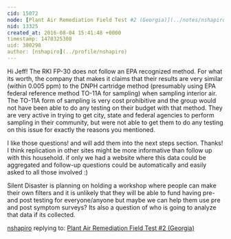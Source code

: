 ```yaml
---
cid: 15072
node: [Plant Air Remediation Field Test #2 (Georgia)](../notes/nshapiro/08-02-2016/plant-air-remediation-field-test-2-georgia)
nid: 13325
created_at: 2016-08-04 15:41:48 +0000
timestamp: 1470325308
uid: 380298
author: [nshapiro](../profile/nshapiro)
---
```


Hi Jeff! 
The RKI FP-30 does not follow an EPA recognized method. For what its worth, the company that makes it claims that their results are very similar (within 0.005 ppm) to the DNPH cartridge method (presumably using EPA federal reference method TO-11A for sampling) when sampling interior air. The TO-11A form of sampling is very cost prohibitive and the group would not have been able to do any testing on their budget with that method. They are very active in trying to get city, state and federal agencies to perform sampling in their community, but were not able to get them to do any testing on this issue for exactly the reasons you mentioned. 

I like those questions! and will add them into the next steps section. Thanks! I think replication in other sites might be more informative than follow up with this household. if only we had a website where this data could be aggregated and follow-up questions could be automatically and easily asked to all those involved :)

Silent Disaster is planning on holding a workshop where people can make their own filters and it is unlikely that they will be able to fund having pre-and post testing for everyone/anyone but maybe we can help them use pre and post symptom surveys? Its also a question of who is going to analyze that data if its collected. 

[nshapiro](../profile/nshapiro) replying to: [Plant Air Remediation Field Test #2 (Georgia)](../notes/nshapiro/08-02-2016/plant-air-remediation-field-test-2-georgia)


